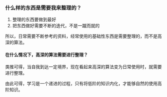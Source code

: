 ### 什么样的东西是需要我来整理的？

1. 整理的东西要做到最好
2. 把东西做好需要不断的迭代，不是一蹴而就的

所以，日常需要不断参考的资料，经常使用的基础性东西是需要整理的，而不是高深的算法。

#### 在什么情况下，高深的算法需要进行整理？

类推可得，当自我到达一定境界，现在看起来高深的算法变为日常使用时，就需要进行整理。



由此可得，学习是一个递进的过程，只有将低阶的知识内化，才能够自然的使用高阶知识。